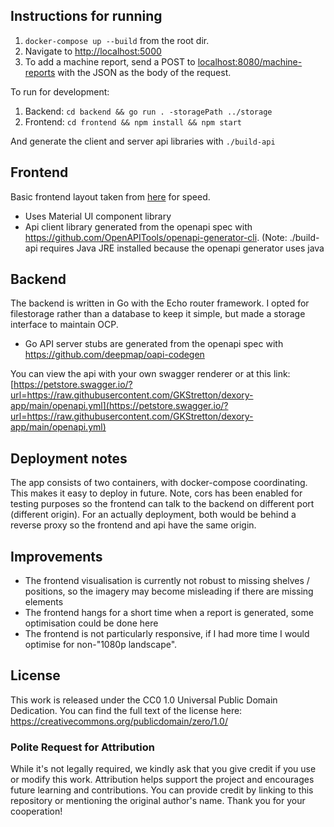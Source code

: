 ## Instructions for running

1. `docker-compose up --build` from the root dir.
2. Navigate to [http://localhost:5000](http://localhost:5000)
3. To add a machine report, send a POST to [localhost:8080/machine-reports](localhost:8080/machine-reports) with the JSON as the body of the request.

To run for development:

1. Backend: `cd backend && go run . -storagePath ../storage`
2. Frontend: `cd frontend && npm install && npm start`

And generate the client and server api libraries with `./build-api`

## Frontend

Basic frontend layout taken from [here](https://github.com/mui/material-ui/tree/v5.14.0/docs/data/material/getting-started/templates/dashboard) for speed.

- Uses Material UI component library
- Api client library generated from the openapi spec with https://github.com/OpenAPITools/openapi-generator-cli. (Note: ./build-api requires Java JRE installed because the openapi generator uses java

## Backend

The backend is written in Go with the Echo router framework. I opted for filestorage rather than a database to keep it simple, but made a storage interface to maintain OCP.

- Go API server stubs are generated from the openapi spec with https://github.com/deepmap/oapi-codegen

You can view the api with your own swagger renderer or at this link: [https://petstore.swagger.io/?url=https://raw.githubusercontent.com/GKStretton/dexory-app/main/openapi.yml](https://petstore.swagger.io/?url=https://raw.githubusercontent.com/GKStretton/dexory-app/main/openapi.yml)

## Deployment notes

The app consists of two containers, with docker-compose coordinating. This makes it easy to deploy in future. Note, cors has been enabled for testing purposes so the frontend can talk to the backend on different port (different origin). For an actually deployment, both would be behind a reverse proxy so the frontend and api have the same origin.

## Improvements

- The frontend visualisation is currently not robust to missing shelves / positions, so the imagery may become misleading if there are missing elements
- The frontend hangs for a short time when a report is generated, some optimisation could be done here
- The frontend is not particularly responsive, if I had more time I would optimise for non-"1080p landscape".

## License

This work is released under the CC0 1.0 Universal Public Domain Dedication. You can find the full text of the license here: https://creativecommons.org/publicdomain/zero/1.0/

### Polite Request for Attribution

While it's not legally required, we kindly ask that you give credit if you use or modify this work. Attribution helps support the project and encourages future learning and contributions. You can provide credit by linking to this repository or mentioning the original author's name. Thank you for your cooperation!
